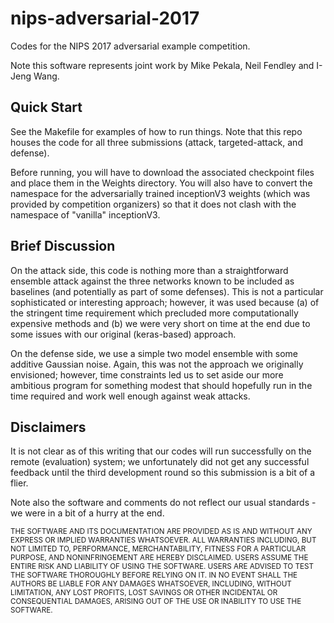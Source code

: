 # nips-adversarial-2017

Codes for the NIPS 2017 adversarial example competition.

Note this software represents joint work by Mike Pekala, Neil Fendley and I-Jeng Wang.


## Quick Start

See the Makefile for examples of how to run things.  Note that this repo houses the code for all three submissions (attack, targeted-attack, and defense).

Before running, you will have to download the associated checkpoint files and place them in the Weights directory.  You will also have to convert the namespace for the adversarially trained inceptionV3 weights (which was provided by competition organizers) so that it does not clash with the namespace of "vanilla" inceptionV3.  


## Brief Discussion

On the attack side, this code is nothing more than a straightforward ensemble attack against the three networks known to be included as baselines (and potentially as part of some defenses).  This is not a particular sophisticated or interesting approach; however, it was used because (a) of the stringent time requirement which precluded more computationally expensive methods and (b) we were very short on time at the end due to some issues with our original (keras-based) approach.

On the defense side, we use a simple two model ensemble with some additive Gaussian noise.  Again, this was not the approach we originally envisioned; however, time constraints led us to set aside our more ambitious program for something modest that should hopefully run in the time required and work well enough against weak attacks.


## Disclaimers

It is not clear as of this writing that our codes will run successfully on the remote (evaluation) system; we unfortunately did not get any successful feedback until the third development round so this submission is a bit of a flier.

Note also the software and comments do not reflect our usual standards - we were in a bit of a hurry at the end.

<sub>
THE SOFTWARE AND ITS DOCUMENTATION ARE PROVIDED AS IS AND WITHOUT ANY EXPRESS OR IMPLIED WARRANTIES WHATSOEVER. ALL WARRANTIES INCLUDING, BUT NOT LIMITED TO, PERFORMANCE, MERCHANTABILITY, FITNESS FOR A PARTICULAR PURPOSE, AND NONINFRINGEMENT ARE HEREBY DISCLAIMED. USERS ASSUME THE ENTIRE RISK AND LIABILITY OF USING THE SOFTWARE. USERS ARE ADVISED TO TEST THE SOFTWARE THOROUGHLY BEFORE RELYING ON IT. IN NO EVENT SHALL THE AUTHORS BE LIABLE FOR ANY DAMAGES WHATSOEVER, INCLUDING, WITHOUT LIMITATION, ANY LOST PROFITS, LOST SAVINGS OR OTHER INCIDENTAL OR CONSEQUENTIAL DAMAGES, ARISING OUT OF THE USE OR INABILITY TO USE THE SOFTWARE.
</sub>
